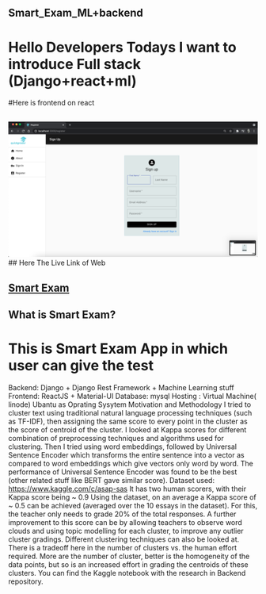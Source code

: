 ## Smart_Exam_ML+backend
# Hello Developers Todays I want to introduce Full stack (Django+react+ml)
#Here is frontend on react 
##                          
<img src="https://raw.githubusercontent.com/shubhamdhingra38/Quick-Grader/master/Screenshots/register.png"/>    
## Here The Live Link of Web

## <a href="http://gvprojects.ml:3000/">Smart Exam</a>
## What is Smart Exam?
# This is Smart Exam App in which user can give the test 
Backend: Django + Django Rest Framework + Machine Learning stuff 
Frontend: ReactJS + Material-UI Database: mysql Hosting : Virtual Machine( linode) Ubantu as Oprating Sysytem
Motivation and Methodology I tried to cluster text using traditional natural language processing techniques (such as TF-IDF), then assigning the same score to every point in the cluster as the score of centroid of the cluster. I looked at Kappa scores for different combination of preprocessing techniques and algorithms used for clustering. Then I tried using word embeddings, followed by Universal Sentence Encoder which transforms the entire sentence into a vector as compared to word embeddings which give vectors only word by word. The performance of Universal Sentence Encoder was found to be the best (other related stuff like BERT gave similar score). Dataset used: https://www.kaggle.com/c/asap-sas It has two human scorers, with their Kappa score being ~ 0.9 Using the dataset, on an average a Kappa score of ~ 0.5 can be achieved (averaged over the 10 essays in the dataset). For this, the teacher only needs to grade 20% of the total responses. A further improvement to this score can be by allowing teachers to observe word clouds and using topic modelling for each cluster, to improve any outlier cluster gradings. Different clustering techniques can also be looked at. There is a tradeoff here in the number of clusters vs. the human effort required. More are the number of cluster, better is the homogeneity of the data points, but so is an increased effort in grading the centroids of these clusters. You can find the Kaggle notebook with the research in Backend repository.

